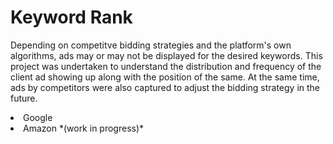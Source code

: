 # Keyword Rank

Depending on competitve bidding strategies and the platform's own algorithms, ads may or may not be displayed for the desired keywords. This project was undertaken to understand the distribution and frequency of the client ad showing up along with the position of the same. At the same time, ads by competitors were also captured to adjust the bidding strategy in the future. 
<li> Google
<li> Amazon *(work in progress)*
